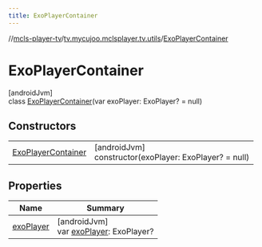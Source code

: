 ```yaml
---
title: ExoPlayerContainer
---
```

//[mcls-player-tv](../../../index.html)/[tv.mycujoo.mclsplayer.tv.utils](../index.html)/[ExoPlayerContainer](index.html)



# ExoPlayerContainer



[androidJvm]\
class [ExoPlayerContainer](index.html)(var exoPlayer: ExoPlayer? = null)



## Constructors


| | |
|---|---|
| [ExoPlayerContainer](-exo-player-container.html) | [androidJvm]<br>constructor(exoPlayer: ExoPlayer? = null) |


## Properties


| Name | Summary |
|---|---|
| [exoPlayer](exo-player.html) | [androidJvm]<br>var [exoPlayer](exo-player.html): ExoPlayer? |

